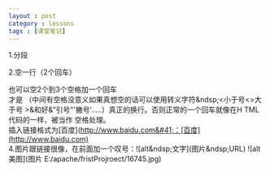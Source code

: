 ```yaml
---
layout : post
category : lessons
tags : [课堂笔记]
---
```

1.分段

2.空一行（2个回车）

也可以空2个到3个空格加一个回车   
才是     （中间有空格没意义如果真想空的话可以使用转义字符&ndsp;<小于号&lt;>大于号
&gt;&和好&amp;"引号&quot;'撇号&apos;.....）真正的换行。否则正常的一个回车就像在H
TML代码的一样，被当作
空格处理。  
插入链接格式为&#91;百度&#93;&#40;http://www.baidu.com&#41;：[百度](http://www.baidu.com)   
4.图片跟链接很像，在前面加一个叹号：!&#91;alt&ndsp;文字&#93;&#40;图片&ndsp;URL&#41;
![alt 美图](图片 E:/apache/fristProjroect/16745.jpg)